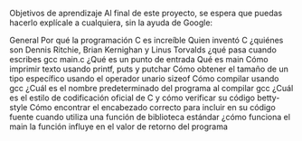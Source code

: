 Objetivos de aprendizaje
Al final de este proyecto, se espera que puedas hacerlo explícale a cualquiera, sin la ayuda de Google:

General
Por qué la programación C es increíble
Quien inventó C
¿quiénes son Dennis Ritchie, Brian Kernighan y Linus Torvalds
¿qué pasa cuando escribes gcc main.c
¿Qué es un punto de entrada
Qué es main
Cómo imprimir texto usando printf, puts y putchar
Cómo obtener el tamaño de un tipo específico usando el operador unario sizeof
Cómo compilar usando gcc
¿Cuál es el nombre predeterminado del programa al compilar gcc
¿Cuál es el estilo de codificación oficial de C y cómo verificar su código betty-style
Cómo encontrar el encabezado correcto para incluir en su código fuente cuando utiliza una función de biblioteca estándar
¿cómo funciona el main la función influye en el valor de retorno del programa
